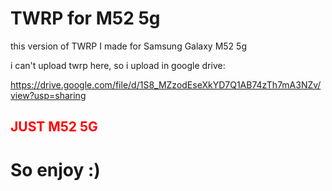 # TWRP for M52 5g

this version of TWRP I made for Samsung Galaxy M52 5g

i can't upload twrp here, so i upload in google drive:

https://drive.google.com/file/d/1S8_MZzodEseXkYD7Q1AB74zTh7mA3NZv/view?usp=sharing
  
  <h2 style="color: Red;">JUST M52 5G</h2>
  
<h1>So enjoy :)</h1>

